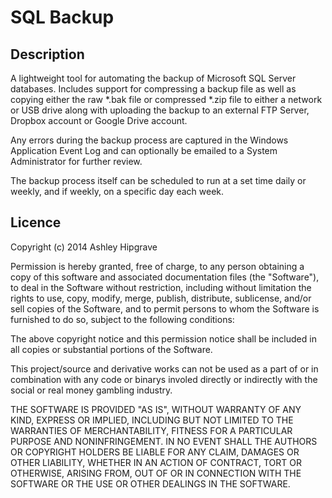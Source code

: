 SQL Backup
=======

Description
--------

A lightweight tool for automating the backup of Microsoft SQL Server databases. Includes support for compressing a backup file as well as copying either the raw *.bak file or compressed *.zip file to either a network or USB drive along with uploading the backup to an external FTP Server, Dropbox account or Google Drive account.

Any errors during the backup process are captured in the Windows Application Event Log and can optionally be emailed to a System Administrator for further review.

The backup process itself can be scheduled to run at a set time daily or weekly, and if weekly, on a specific day each week.

Licence
--------
Copyright (c) 2014 Ashley Hipgrave

Permission is hereby granted, free of charge, to any person obtaining a copy of
this software and associated documentation files (the "Software"), to deal in
the Software without restriction, including without limitation the rights to
use, copy, modify, merge, publish, distribute, sublicense, and/or sell copies of
the Software, and to permit persons to whom the Software is furnished to do so,
subject to the following conditions:

The above copyright notice and this permission notice shall be included in all
copies or substantial portions of the Software. 

This project/source and derivative works can not be used as a part of or in 
combination with any code or binarys involed directly or indirectly with the 
social or real money gambling industry.

THE SOFTWARE IS PROVIDED "AS IS", WITHOUT WARRANTY OF ANY KIND, EXPRESS OR
IMPLIED, INCLUDING BUT NOT LIMITED TO THE WARRANTIES OF MERCHANTABILITY, FITNESS
FOR A PARTICULAR PURPOSE AND NONINFRINGEMENT. IN NO EVENT SHALL THE AUTHORS OR
COPYRIGHT HOLDERS BE LIABLE FOR ANY CLAIM, DAMAGES OR OTHER LIABILITY, WHETHER
IN AN ACTION OF CONTRACT, TORT OR OTHERWISE, ARISING FROM, OUT OF OR IN
CONNECTION WITH THE SOFTWARE OR THE USE OR OTHER DEALINGS IN THE SOFTWARE.